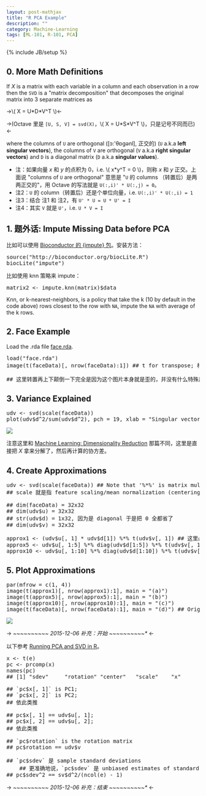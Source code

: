 ```yaml
---
layout: post-mathjax
title: "R PCA Example"
description: ""
category: Machine-Learning
tags: [ML-101, R-101, PCA]
---
```

{% include JB/setup %}

[4_faces]: https://farm6.staticflickr.com/5788/23292344324_63f5375fa3_o_d.png
[variance_explained]: https://farm6.staticflickr.com/5761/23292344304_ddcff38623_o_d.png
[face.rda]: https://wxdkqa.bn1304.livefilestore.com/y3mPHUkhk8q9P2iyyabsYdgoCs8L-3IDHzDGwOyHYXT0mVwa2c1FcrQfLX1IhsFwUKhUh6LA5mI79ob3nx8LSe9JI-pz1s9yA-TjqzCBOjnPMDupCFzzRdIMn8Rhhmw61Mk/2014-09-09-r-pca-example.face.rda?download&psid=1

## 0. More Math Definitions

If _X_ is a matrix with each variable in a column and each observation in a row then the `SVD` is a "matrix decomposition" that decomposes the original matrix into 3 separate matrices as

->\\( X = U\*D\*V\^T \\)<-
<!-- -->
->(Octave 里是 `[U, S, V] = svd(X)`，\\( X = U\*S\*V\^T \\)，只是记号不同而已)<-
	
where the columns of `U` are orthogonal ([ɔ:'θɒgənl], 正交的) (`U` a.k.a **left singular vectors**), the columns of `V` are orthogonal (`V` a.k.a **right singular vectors**) and `D` is a diagonal matrix (`D` a.k.a **singular values**).

* 注：如果向量 _x_ 和 _y_ 的点积为 0，i.e. \\( x*y\^T = 0 \\)，则称 _x_ 和 _y_ 正交。上面说 "columns of `U` are orthogonal" 意思是 "`U` 的 columns （转置后）是两两正交的"，用 Octave 的写法就是 `U(:,i)' * U(:,j) = 0`。
* 注2：`U` 的 column（转置后）还是个单位向量，i.e. `U(:,i)' * U(:,i) = 1`
* 注3：结合 注1 和 注2，有 `U' * U = U * U' = I`
* 注4：其实 `V` 就是 `U'`，i.e. `U * V = I`

## 1. 题外话: Impute Missing Data before PCA

比如可以使用 [Bioconductor 的 {impute} 包](https://bioconductor.org/packages/release/bioc/html/impute.html)。安装方法：

<pre class="prettyprint linenums">
source("http://bioconductor.org/biocLite.R")
biocLite("impute")
</pre>

比如使用 knn 策略来 impute：

<pre class="prettyprint linenums">
matrix2 &lt;- impute.knn(matrix)$data
</pre>

Knn, or k-nearest-neighbors, is a policy that take the k (10 by default in the code above) rows closest to the row with `NA`, impute the `NA` with average of the k rows.

## 2. Face Example

Load the .rda file [face.rda][face.rda].

<pre class="prettyprint linenums">
load("face.rda")
image(t(faceData)[, nrow(faceData):1]) ## t for transpose; 相当于 Octave 的 X'

## 这里转置再上下颠倒一下完全是因为这个图片本身就是歪的，并没有什么特殊用意
</pre>

## 3. Variance Explained

<pre class="prettyprint linenums">
udv &lt;- svd(scale(faceData))
plot(udv$d^2/sum(udv$d^2), pch = 19, xlab = "Singular vector", ylab = "Variance explained")
</pre>

![][variance_explained]

注意这里和 [Machine Learning: Dimensionality Reduction](/machine-learning/2014/09/06/machine-learning-dimensionality-reduction) 那篇不同，这里是直接把 _X_ 拿来分解了，然后再计算的协方差。

## 4. Create Approximations

<pre class="prettyprint linenums">
udv &lt;- svd(scale(faceData)) ## Note that '%*%' is matrix multiplication
## scale 就是指 feature scaling/mean normalization (centering)，i.e. subtract the mean then divide by the standard deviation

## dim(faceData) = 32x32
## dim(udv$u) = 32x32
## str(udv$d) = 1x32, 因为是 diagonal 于是把 0 全都省了
## dim(udv$v) = 32x32

approx1 &lt;- (udv$u[, 1] * udv$d[1]) %*% t(udv$v[, 1]) ## 这里必须加一个括号，不然 'd %*% t(v)' 会先结合 
approx5 &lt;- udv$u[, 1:5] %*% diag(udv$d[1:5]) %*% t(udv$v[, 1:5]) ## 'diag' is used to make the diagonal matrix out of d
approx10 &lt;- udv$u[, 1:10] %*% diag(udv$d[1:10]) %*% t(udv$v[, 1:10])
</pre>

## 5. Plot Approximations

<pre class="prettyprint linenums">
par(mfrow = c(1, 4))
image(t(approx1)[, nrow(approx1):1], main = "(a)")
image(t(approx5)[, nrow(approx5):1], main = "(b)")
image(t(approx10)[, nrow(approx10):1], main = "(c)")
image(t(faceData)[, nrow(faceData):1], main = "(d)") ## Original data
</pre>

![][4_faces]

-> _~~~~~~~~~~ 2015-12-06 补充：开始 ~~~~~~~~~~*_ <-

以下参考 [Running PCA and SVD in R](http://genomicsclass.github.io/book/pages/pca_svd.html)。

<pre class="prettyprint linenums">
x <- t(e)
pc &lt;- prcomp(x)
names(pc)
## [1] "sdev"     "rotation" "center"   "scale"    "x"

## `pc$x[, 1]` is PC1;
## `pc$x[, 2]` is PC2;
## 依此类推

## pc$x[, 1] == udv$u[, 1];
## pc$x[, 2] == udv$u[, 2];
## 依此类推

## `pc$rotation` is the rotation matrix
## pc$rotation == udv$v

## `pc$sdev` 是 sample standard deviations
	## 更准确地说，`pc$sdev` 是 unbiased estimates of standard deviations，所以带了一个 (n-1) 的 correction
## pc$sdev^2 == sv$d^2/(ncol(e) - 1)
</pre>

-> _~~~~~~~~~~ 2015-12-06 补充：结束 ~~~~~~~~~~*_ <-